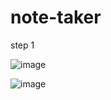 # note-taker
step 1

![image](https://user-images.githubusercontent.com/63322716/83705525-34c97a80-a5e3-11ea-9446-6da60eb03245.png)

![image](https://user-images.githubusercontent.com/63322716/83705649-7f4af700-a5e3-11ea-818b-c30fc3ba4e5e.png)
